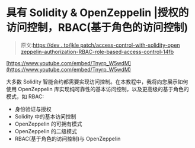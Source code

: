 # 具有 Solidity & OpenZeppelin |授权的访问控制，RBAC(基于角色的访问控制)

> 原文:[https://dev . to/jkle patch/access-control-with-solidity-open zeppelin-authorization-RBAC-role-based-access-control-14fb](https://dev.to/jklepatch/access-control-with-solidity-openzeppelin-authorization-rbac-role-based-access-control-14fb)

[https://www.youtube.com/embed/Tnyrp_W5wdM](https://www.youtube.com/embed/Tnyrp_W5wdM)

大多数 Solidity 智能合约都需要实现访问控制。在本教程中，我将向您展示如何使用 OpenZeppelin 库实现纯可靠性的基本访问控制，以及更高级的基于角色的模式，如 RBAC:

*   身份验证与授权
*   Solidity 中的基本访问控制
*   OpenZeppelin 的可拥有模式
*   OpenZeppelin 的二级模式
*   RBAC(基于角色的访问控制)与 OpenZeppelin